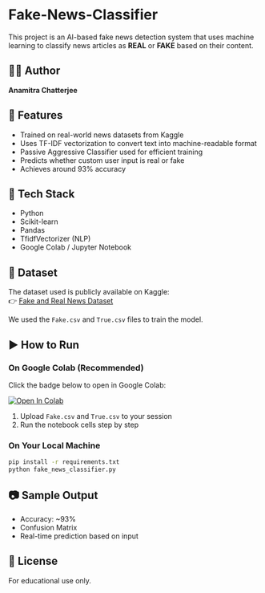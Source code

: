 # Fake-News-Classifier
This project is an AI-based fake news detection system that uses machine learning to classify news articles as **REAL** or **FAKE** based on their content.

## 👨‍💻 Author
**Anamitra Chatterjee**

## 📌 Features
- Trained on real-world news datasets from Kaggle
- Uses TF-IDF vectorization to convert text into machine-readable format
- Passive Aggressive Classifier used for efficient training
- Predicts whether custom user input is real or fake
- Achieves around 93% accuracy

## 🧠 Tech Stack
- Python
- Scikit-learn
- Pandas
- TfidfVectorizer (NLP)
- Google Colab / Jupyter Notebook

## 📂 Dataset
The dataset used is publicly available on Kaggle:  
👉 [Fake and Real News Dataset](https://www.kaggle.com/datasets/clmentbisaillon/fake-and-real-news-dataset)

We used the `Fake.csv` and `True.csv` files to train the model.

## ▶️ How to Run

### On Google Colab (Recommended)
Click the badge below to open in Google Colab:

[![Open In Colab](https://colab.research.google.com/assets/colab-badge.svg)](https://colab.research.google.com/)

1. Upload `Fake.csv` and `True.csv` to your session
2. Run the notebook cells step by step

### On Your Local Machine
```bash
pip install -r requirements.txt
python fake_news_classifier.py
```

## 📷 Sample Output
- Accuracy: ~93%
- Confusion Matrix
- Real-time prediction based on input

## 📄 License
For educational use only.
